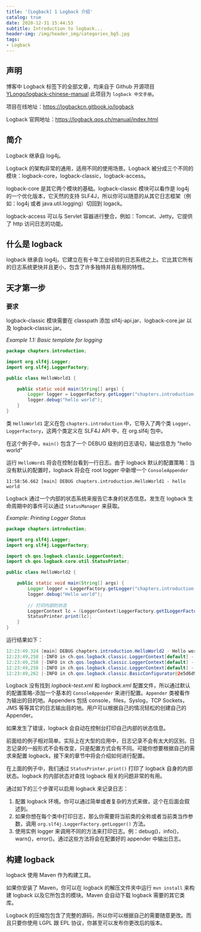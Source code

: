 ```yaml
---
title: '[Logback] 1 Logback 介绍'
catalog: true
date: 2020-12-31 15:44:53
subtitle: Introduction to logback...
header-img: /img/header_img/categories_bg5.jpg
tags:
- Logback
---
```


## 声明
博客中 Logback 标签下的全部文章，均来自于 Github 开源项目 [YLongo/logback-chinese-manual](https://github.com/YLongo/logback-chinese-manual) 此项目为 `logback 中文手册`。

项目在线地址：https://logbackcn.gitbook.io/logback

Logback 官网地址：https://logback.qos.ch/manual/index.html

## 简介
Logback 继承自 log4j。

Logback 的架构非常的通用，适用不同的使用场景。Logback 被分成三个不同的模块：logback-core，logback-classic，logback-access。

logback-core 是其它两个模块的基础。logback-classic 模块可以看作是 log4j 的一个优化版本，它天然的支持 SLF4J，所以你可以随意的从其它日志框架（例如：log4j 或者 java.util.logging）切回到 logack。

logback-access 可以与 Servlet 容器进行整合，例如：Tomcat、Jetty。它提供了 http 访问日志的功能。


## 什么是 logback

logback 继承自 log4j，它建立在有十年工业经验的日志系统之上。它比其它所有的日志系统更快并且更小，包含了许多独特并且有用的特性。

## 天才第一步

### 要求

logback-classic 模块需要在 classpath 添加 slf4j-api.jar、logback-core.jar 以及 logback-classic.jar。

*Example 1.1: Basic template for logging*

```java
package chapters.introduction;

import org.slf4j.Logger;
import org.slf4j.LoggerFactory;

public class HelloWorld1 {

    public static void main(String[] args) {
        Logger logger = LoggerFactory.getLogger("chapters.introduction.HelloWorld1");
        logger.debug("hello world");
    }
}
```

类 `HelloWorld1` 定义在包 `chapters.introduction` 中，它导入了两个类 `Logger`、`LoggerFactory`，这两个类定义在 SLF4J API 中，在 org.slf4j 包中。

在这个例子中，`main()` 包含了一个 DEBUG 级别的日志语句，输出信息为 "hello world"

运行 `HelloWord1` 将会在控制台看到一行日志。由于 logback 默认的配置策略：当没有默认的配置时，logback 将会在 root logger 中新增一个 `ConsoleAppender` 

```
11:58:56.662 [main] DEBUG chapters.introduction.HelloWorld1 - hello world
```

Logback 通过一个内部的状态系统来报告它本身的状态信息。发生在 logback 生命周期中的事件可以通过 `StatusManager` 来获取。

*Example: Printing Logger Status*

```java
package chapters.introduction;

import org.slf4j.Logger;
import org.slf4j.LoggerFactory;

import ch.qos.logback.classic.LoggerContext;
import ch.qos.logback.core.util.StatusPrinter;

public class HelloWorld2 {

    public static void main(String[] args) {
        Logger logger = LoggerFactory.getLogger("chapters.introduction.HelloWorld2");
        logger.debug("Hello world");
        
        // 打印内部的状态
        LoggerContext lc = (LoggerContext)LoggerFactory.getILoggerFactory();
        StatusPrinter.print(lc);
    }
}
```

运行结果如下：

```java
12:23:49.324 [main] DEBUG chapters.introduction.HelloWorld2 - Hello world
12:23:49,258 |-INFO in ch.qos.logback.classic.LoggerContext[default] - Could NOT find resource [logback-test.xml]
12:23:49,258 |-INFO in ch.qos.logback.classic.LoggerContext[default] - Could NOT find resource [logback.groovy]
12:23:49,258 |-INFO in ch.qos.logback.classic.LoggerContext[default] - Could NOT find resource [logback.xml]
12:23:49,262 |-INFO in ch.qos.logback.classic.BasicConfigurator@2e5d6d97 - Setting up default configuration.
```

Logback 没有找到 *logback-test.xml* 和 *logback.xml* 配置文件，所以通过默认的配置策略-添加一个基本的 `ConsoleAppender` 来进行配置。`Appender` 类被看作为输出的目的地。Appenders 包括 console，files，Syslog，TCP Sockets，JMS 等等其它的日志输出目的地。用户可以根据自己的情况轻松的创建自己的 Appender。

如果发生了错误，logback 会自动在控制台打印自己内部的状态信息。

前面给的例子相对简单。实际上在大型的应用中，日志记录不会有太大的区别。日志记录的一般形式不会有改变，只是配置方式会有不同。可能你想要根据自己的需求来配置 logback，接下来的章节中将会介绍如何进行配置。

在上面的例子中，我们通过 `StatusPrinter.print()` 打印了 logback 自身的内部状态。logback 的内部状态对查找 logback 相关的问题非常的有用。

通过如下的三个步骤可以启用 logback 来记录日志：

1. 配置 logback 环境。你可以通过简单或者复杂的方式来做，这个在后面会叙述到。
2. 如果你想在每个类中打印日志，那么你需要将当前类的全称或者当前类当作参数，调用  `org.slf4j.LoggerFactory.getLogger()` 方法。
3. 使用实例 logger 来调用不同的方法来打印日志。例：debug()，info()，warn()，error()。通过这些方法将会在配置好的 appender 中输出日志。

## 构建 logback

logback 使用 Maven 作为构建工具。

如果你安装了 Maven，你可以在 logback 的解压文件夹中运行 `mvn install` 来构建 logback 以及它所包含的模块。Maven 会自动下载 logback 需要的其它类库。

Logback 的压缩包包含了完整的源码，所以你可以根据自己的需要随意更改。而且只要你使用 LGPL 跟 EPL 协议，你甚至可以发布你更改后的版本。

